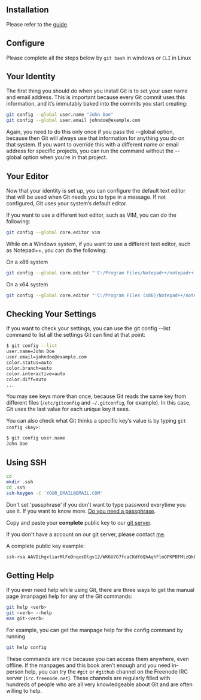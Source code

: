 ## Installation

Please refer to the [guide](https://git-scm.com/book/en/v2/Getting-Started-Installing-Git).

## Configure

Please complete all the steps below by `git bash` in windows or `CLI` in Linux

## Your Identity

The first thing you should do when you install Git is to set your user name and email address. This is important because every Git commit uses this information, and it’s immutably baked into the commits you start creating:

```bash
git config --global user.name "John Doe"
git config --global user.email johndoe@example.com
```

Again, you need to do this only once if you pass the --global option, because then Git will always use that information for anything you do on that system. If you want to override this with a different name or email address for specific projects, you can run the command without the --global option when you’re in that project.

## Your Editor

Now that your identity is set up, you can configure the default text editor that will be used when Git needs you to type in a message. If not configured, Git uses your system’s default editor.

If you want to use a different text editor, such as VIM, you can do the following:

```sh
git config --global core.editor vim
```

While on a Windows system, if you want to use a different text editor, such as Notepad++, you can do the following:

On a x86 system

```sh
git config --global core.editor "'C:/Program Files/Notepad++/notepad++.exe' -multiInst -nosession"
```

On a x64 system

```sh
git config --global core.editor "'C:/Program Files (x86)/Notepad++/notepad++.exe' -multiInst -nosession"
```

## Checking Your Settings

If you want to check your settings, you can use the git config --list command to list all the settings Git can find at that point:

```sh
$ git config --list
user.name=John Doe
user.email=johndoe@example.com
color.status=auto
color.branch=auto
color.interactive=auto
color.diff=auto
...
```

You may see keys more than once, because Git reads the same key from different files (`/etc/gitconfig` and `~/.gitconfig`, for example). In this case, Git uses the last value for each unique key it sees.

You can also check what Git thinks a specific key’s value is by typing `git config <key>`:

```sh
$ git config user.name
John Doe
```

## Using SSH

```sh
cd
mkdir .ssh
cd .ssh
ssh-keygen -C 'YOUR_EMAIL@EMAIL.COM'
```

Don't set 'passphrase' if you don't want to type password everytime you use it. If you want to know more. [Do you need a passphrase](http://superuser.com/questions/261361/do-i-need-to-have-a-passphrase-for-my-ssh-rsa-key).

Copy and paste your **complete** public key to our [git server](http://ict.eri.ntu.edu.sg:8002/profile/keys).

If you don't have a account on our git server, please contact [me](http://zhanglongqi.github.io).

A complete public key example:

```sh
ssh-rsa AAVDihgxliarMlFoDnqxsDlgv12/WK6U7G7fcaCKdf6QhAqhFlmGPKPBFMlzQkFXsk8Q9ryAt AAA@BBB.CC
```

## Getting Help

If you ever need help while using Git, there are three ways to get the manual page (manpage) help for any of the Git commands:

```sh
git help <verb>
git <verb> --help
man git-<verb>
```

For example, you can get the manpage help for the config command by running

```sh
git help config
```

These commands are nice because you can access them anywhere, even offline. If the manpages and this book aren’t enough and you need in-person help, you can try the `#git` or `#github` channel on the Freenode IRC server (`irc.freenode.net`). These channels are regularly filled with hundreds of people who are all very knowledgeable about Git and are often willing to help.